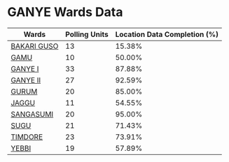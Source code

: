 
# GANYE Wards Data

| Wards | Polling Units | Location Data Completion (%) |
| ---- | ----- | ------- |
| [BAKARI GUSO](./wards/206-bakari-guso) | 13 | 15.38% |
| [GAMU](./wards/207-gamu) | 10 | 50.00% |
| [GANYE I](./wards/208-ganye-i) | 33 | 87.88% |
| [GANYE II](./wards/209-ganye-ii) | 27 | 92.59% |
| [GURUM](./wards/210-gurum) | 20 | 85.00% |
| [JAGGU](./wards/211-jaggu) | 11 | 54.55% |
| [SANGASUMI](./wards/212-sangasumi) | 20 | 95.00% |
| [SUGU](./wards/213-sugu) | 21 | 71.43% |
| [TIMDORE](./wards/214-timdore) | 23 | 73.91% |
| [YEBBI](./wards/215-yebbi) | 19 | 57.89% |




